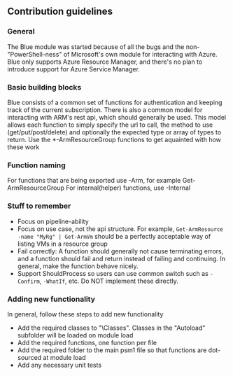 ## Contribution guidelines

### General
The Blue module was started because of all the bugs and the non-"PowerShell-ness" of Microsoft's own module for interacting with Azure.
Blue only supports Azure Resource Manager, and there's no plan to introduce support for Azure Service Manager.

### Basic building blocks
Blue consists of a common set of functions for authentication and keeping track of the current subscription.
There is also a common model for interacting with ARM's rest api, which should generally be used. This model allows each function to
simply specify the url to call, the method to use (get/put/post/delete) and optionally the expected type or array of types to return.
Use the *-ArmResourceGroup functions to get aquainted with how these work

### Function naming
For functions that are being exported use <Verb>-Arm<Name>, for example Get-ArmResourceGroup
For internal(helper) functions, use <Verb>-Internal<Name> 

### Stuff to remember
* Focus on pipeline-ability
* Focus on use case, not the api structure. For example, `Get-ArmResource -name "MyRg" | Get-ArmVm` should be a perfectly
acceptable way of listing VMs in a resource group
* Fail correctly: A function should generally not cause terminating errors, 
and a function should fail and return instead of failing and continuing. In general, make the function behave nicely.
* Support ShouldProcess so users can use common switch such as `-Confirm`, `-WhatIf`, etc. Do NOT implement these directly.

### Adding new functionality
In general, follow these steps to add new functionality
* Add the required classes to "\Classes". Classes in the "Autoload" subfolder will be loaded on module load
* Add the required functions, one function per file
* Add the required folder to the main psm1 file so that functions are dot-sourced at module load
* Add any necessary unit tests



